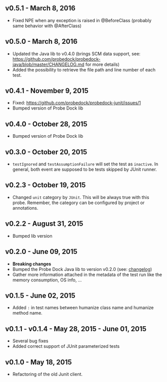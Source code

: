 ## v0.5.1 - March 8, 2016

* Fixed NPE when any exception is raised in @BeforeClass (probably same behavior with @AfterClass)

## v0.5.0 - March 8, 2016

* Updated the Java lib to v0.4.0 (brings SCM data support, see: https://github.com/probedock/probedock-java/blob/master/CHANGELOG.md for more details)
* Added the possibility to retrieve the file path and line number of each test.

## v0.4.1 - November 9, 2015

* Fixed: https://github.com/probedock/probedock-junit/issues/1
* Bumped version of Probe Dock lib

## v0.4.0 - October 28, 2015

* Bumped version of Probe Dock lib

## v0.3.0 - October 20, 2015

* `testIgnored` and `testAssumptionFailure` will set the test as `inactive`. In general, both event are supposed to be tests skipped by JUnit runner.

## v0.2.3 - October 19, 2015

* Changed `unit` category by `JUnit`. This will be always true with this probe. Remember, the category can be configured by project or annotations.

## v0.2.2 - August 31, 2015

* Bumped lib version

## v0.2.0 - June 09, 2015

* **Breaking changes**
* Bumped the Probe Dock Java lib to version v0.2.0 (see: [changelog](https://github.com/probedock/probedock-java/blob/master/CHANGELOG.md))
* Gather more information attached in the metadata of the test run like the memory consumption, OS info, ...

## v0.1.5 - June 02, 2015

* Added `:` in test names between humanize class name and humanize method name.

## v0.1.1 - v0.1.4 - May 28, 2015 - June 01, 2015

* Several bug fixes
* Added correct support of JUnit parameterized tests

## v0.1.0 - May 18, 2015

* Refactoring of the old Junit client.
